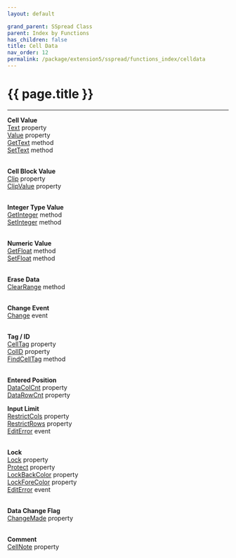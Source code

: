 ```yaml
---
layout: default

grand_parent: SSpread Class
parent: Index by Functions
has_children: false
title: Cell Data
nav_order: 12
permalink: /package/extension5/sspread/functions_index/celldata
---
```

# {{ page.title }}
---

**Cell Value**<br>
[Text](/package/extension5/sspread/properties/text) property<br>
[Value](/package/extension5/sspread/properties/value) property<br>
[GetText](/package/extension5/sspread/methods/gettext) method<br>
[SetText](/package/extension5/sspread/methods/settext) method<br><br>

**Cell Block Value**<br>
[Clip](/package/extension5/sspread/properties/clip) property<br>
[ClipValue](/package/extension5/sspread/properties/clipvalue) property<br><br>

**Integer Type Value**<br>
[GetInteger](/package/extension5/sspread/methods/getinteger) method<br>
[SetInteger](/package/extension5/sspread/properties/setinteger) method<br><br>

**Numeric Value**<br>
[GetFloat](/package/extension5/sspread/methods/getfloat) method<br>
[SetFloat](/package/extension5/sspread/methods/setfloat) method<br><br>

**Erase Data**<br>
[ClearRange](/package/extension5/sspread/methods/clearrange) method<br><br>

**Change Event**<br>
[Change](/package/extension5/sspread/events/change) event<br><br>

**Tag / ID**<br>
[CellTag](/package/extension5/sspread/properties/celltag) property<br>
[ColID](/package/extension5/sspread/properties/colid) property<br>
[FindCellTag](/package/extension5/sspread/methods/findcelltag) method<br><br>

**Entered Position**<br>
[DataColCnt](/package/extension5/sspread/properties/datacolcnt) property<br>
[DataRowCnt](/package/extension5/sspread/properties/datarowcnt) property<br>

**Input Limit**<br>
[RestrictCols](/package/extension5/sspread/properties/restrictcols) property<br>
[RestrictRows](/package/extension5/sspread/properties/restrictrows) property<br>
[EditError](/package/extension5/sspread/events/editerror) event<br><br>

**Lock**<br>
[Lock](/package/extension5/sspread/properties/lock) property<br>
[Protect](/package/extension5/sspread/properties/protect) property<br>
[LockBackColor](/package/extension5/sspread/properties/lockbackcolor) property<br>
[LockForeColor](/package/extension5/sspread/properties/lockforecolor) property<br>
[EditError](/package/extension5/sspread/events/editerror) event<br><br>

**Data Change Flag**<br>
[ChangeMade](/package/extension5/sspread/properties/changemade) property<br><br>

**Comment**<br>
[CellNote](/package/extension5/sspread/properties/cellnote) property<br><br>